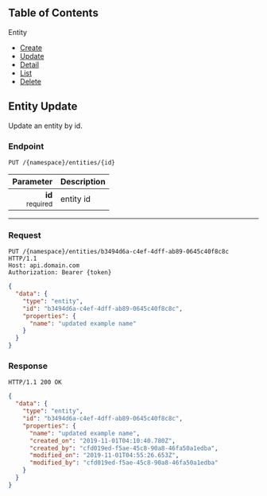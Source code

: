 ## Table of Contents

Entity
- [Create](./create.md)
- [Update](./update.md)
- [Detail](./detail.md)
- [List](./list.md)
- [Delete](./delete.md)

## Entity Update

Update an entity by id.

### Endpoint
```http
PUT /{namespace}/entities/{id}
```

| Parameter | Description |
| ---: | --- |
| **id**<br><small>required</small> | entity id |

---

### Request
```http
PUT /{namespace}/entities/b3494d6a-c4ef-4dff-ab89-0645c40f8c8c HTTP/1.1
Host: api.domain.com
Authorization: Bearer {token}
```
```json
{
  "data": {
    "type": "entity",
    "id": "b3494d6a-c4ef-4dff-ab89-0645c40f8c8c",
    "properties": {
      "name": "updated example name"
    }
  }
}
```

### Response
```http
HTTP/1.1 200 OK
```
```json
{
  "data": {
    "type": "entity",
    "id": "b3494d6a-c4ef-4dff-ab89-0645c40f8c8c",
    "properties": {
      "name": "updated example name",
      "created_on": "2019-11-01T04:10:40.780Z",
      "created_by": "cfd019ed-f5ae-45c8-90a8-46fa50a1edba",
      "modified_on": "2019-11-01T04:55:26.653Z",
      "modified_by": "cfd019ed-f5ae-45c8-90a8-46fa50a1edba"
    }
  }
}
```
